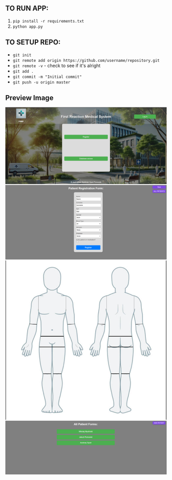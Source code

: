 ## TO RUN APP:
1. `pip install -r requirements.txt`
2. `python app.py`

## TO SETUP REPO:
- `git init`
- `git remote add origin https://github.com/username/repository.git`
- `git remote -v` - check to see if it's alright
- `git add .`
- `git commit -m "Initial commit"`
- `git push -u origin master`

## Preview Image
![Preview Image](/static/images/previews/rawPreview.jpg)
![Preview Image](/static/images/previews/Preview.png)
![Preview Image](/static/images/previews/Body_Preview.png)
![Preview Image](/static/images/previews/All_Preview.png)

